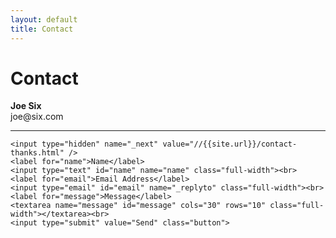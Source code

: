 ```yaml
---
layout: default
title: Contact
---
```


<div id="contact">
  <h1 class="pageTitle">Contact</h1>
  <div class="contactContent">
    <p>
      <strong>Joe Six</strong><br />
      joe@six.com
      <hr />
    </p>
  </div>
  <form action="//formspree.io/{{ site.social.email}}" method="POST">
  
    <input type="hidden" name="_next" value="//{{site.url}}/contact-thanks.html" />
    <label for="name">Name</label>    
    <input type="text" id="name" name="name" class="full-width"><br>
    <label for="email">Email Address</label>
    <input type="email" id="email" name="_replyto" class="full-width"><br>
    <label for="message">Message</label>
    <textarea name="message" id="message" cols="30" rows="10" class="full-width"></textarea><br>
    <input type="submit" value="Send" class="button">
  </form>
</div>
